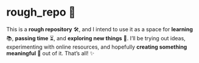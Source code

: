 # **rough_repo** 🚧

This is a **rough repository** 🛠️, and I intend to use it as a space for **learning** 📚, **passing time** ⏳, and **exploring new things** 🌱. I’ll be trying out ideas, experimenting with online resources, and hopefully **creating something meaningful** 🎯 out of it. That’s all! ✨
